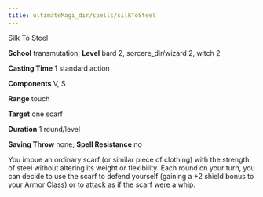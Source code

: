 ```yaml
---
title: ultimateMagi_dir/spells/silkToSteel
---
```

Silk To Steel

**School** transmutation; **Level** bard 2, sorcere_dir/wizard 2, witch 2

**Casting Time** 1 standard action

**Components** V, S

**Range** touch

**Target** one scarf

**Duration** 1 round/level

**Saving Throw** none; **Spell Resistance** no

You imbue an ordinary scarf (or similar piece of clothing) with the strength of steel without altering its weight or flexibility. Each round on your turn, you can decide to use the scarf to defend yourself (gaining a +2 shield bonus to your Armor Class) or to attack as if the scarf were a whip.


